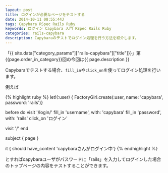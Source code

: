 ```yaml
---
layout: post
title: ログインが必要なページをテストする
date: 2014-10-11 08:55:44J
tags: Capybara RSpec Rails Ruby
keywords: ログイン Capybara 入門 RSpec Rails Ruby
categories: rails-capybara
description: Capybaraのテストでログイン処理を行う方法を紹介します。
---
```


「{{ site.data["category_params"]["rails-capybara"]["title"]}}」第{{page.order_in_category}}回の今回は{{ page.description }}

Capybaraでテストする場合、`fill_in`や`click_on`を使ってログイン処理を行います。

例えば

{% highlight ruby %}
let!(:user) { FactoryGirl.create(:user, name: 'capybara', password: 'rails')}

before do
  visit '/login/'
  fill_in 'username', with: 'capybara'
  fill_in 'password', with: 'rails'
  click_on 'ログイン'

  visit '/'
end

subject { page }

it { should have_content 'capybaraさんがログイン中'}
{% endhighlight %}

とすればcapybaraユーザがパスワードに「rails」を入力してログインした場合のトップページの内容をテストすることができます。
